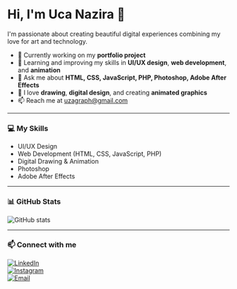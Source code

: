 # Hi, I'm Uca Nazira 👋

I'm passionate about creating beautiful digital experiences combining my love for art and technology.

- 🔭 Currently working on my **portfolio project**
- 🌱 Learning and improving my skills in **UI/UX design**, **web development**, and **animation**
- 💬 Ask me about **HTML, CSS, JavaScript, PHP, Photoshop, Adobe After Effects**
- 🎨 I love **drawing**, **digital design**, and creating **animated graphics**
- 📫 Reach me at [uzagraph@gmail.com](mailto:uzagraph@gmail.com)

---

### 💻 My Skills

- UI/UX Design  
- Web Development (HTML, CSS, JavaScript, PHP)  
- Digital Drawing & Animation  
- Photoshop  
- Adobe After Effects  

---

### 📊 GitHub Stats

![GitHub stats](https://github-readme-stats.vercel.app/api?username=ucanazira&show_icons=true&theme=radical)

---

### 📫 Connect with me

[![LinkedIn](https://img.shields.io/badge/LinkedIn-0A66C2?style=for-the-badge&logo=linkedin&logoColor=white)](https://www.linkedin.com/in/ucanazira/)  
[![Instagram](https://img.shields.io/badge/Instagram-E4405F?style=for-the-badge&logo=instagram&logoColor=white)](https://instagram.com/ucanazira)  
[![Email](https://img.shields.io/badge/Email-D14836?style=for-the-badge&logo=gmail&logoColor=white)](mailto:uzagraph@gmail.com)
